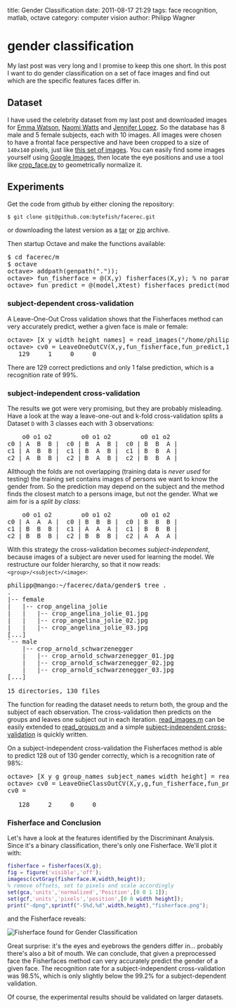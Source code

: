 title: Gender Classification
date: 2011-08-17 21:29
tags: face recognition, matlab, octave
category: computer vision
author: Philipp Wagner

# gender classification #

My last post was very long and I promise to keep this one short. In this post I want to do gender classification on a set of face images and find out which are the specific features faces differ in.

## Dataset ##

I have used the celebrity dataset from my last post and downloaded images for [Emma Watson](http://en.wikipedia.org/wiki/Emma_Watson), [Naomi Watts](http://en.wikipedia.org/wiki/Naomi_Watts) and [Jennifer Lopez](http://en.wikipedia.org/wiki/Jennifer_lopez). So the database has 8 male and 5 female subjects, each with 10 images. All images were chosen to have a frontal face perspective and have been cropped to a size of ``140x140`` pixels, just like [this set of images](/static/images/blog/fisherfaces/clooney_set.png). You can easily find some images yourself using [Google Images](http://images.google.com), then locate the eye positions and use a tool like [crop_face.py](http://www.bytefish.de/blog/aligning_face_images) to geometrically normalize it.

## Experiments ##

Get the code from github by either cloning the repository:

```sh
$ git clone git@github.com:bytefish/facerec.git
```

or downloading the latest version as a [tar](https://github.com/bytefish/facerec/tarball/master) or [zip](https://github.com/bytefish/facerec/zipball/master) archive.

Then startup Octave and make the functions available:

<pre>
$ cd facerec/m
$ octave
octave> addpath(genpath("."));
octave> fun_fisherface = @(X,y) fisherfaces(X,y); % no parameters needed
octave> fun_predict = @(model,Xtest) fisherfaces_predict(model,Xtest,1); % 1-NN
</pre>

### subject-dependent cross-validation ###

A Leave-One-Out Cross validation shows that the Fisherfaces method can very accurately predict, wether a given face is male or female:

<pre>
octave> [X y width height names] = read_images("/home/philipp/facerec/data/gender/");
octave> cv0 = LeaveOneOutCV(X,y,fun_fisherface,fun_predict,1)
   129     1     0     0
</pre>

There are 129 correct predictions and only 1 false prediction, which is a recognition rate of 99%.

### subject-independent cross-validation ###

The results we got were very promising, but they are probably misleading. Have a look at the way a leave-one-out and k-fold cross-validation splits a Dataset ``D`` with 3 classes each with 3 observations:

<pre>
    o0 o1 o2        o0 o1 o2        o0 o1 o2  
c0 | A  B  B |  c0 | B  A  B |  c0 | B  B  A |
c1 | A  B  B |  c1 | B  A  B |  c1 | B  B  A |
c2 | A  B  B |  c2 | B  A  B |  c2 | B  B  A |
</pre>

Allthough the folds are not overlapping (training data is *never used* for testing) the training set contains images of persons we want to know the gender from. So the prediction may depend on the subject and the method finds the closest match to a persons image, but not the gender. What we aim for is a *split by class*:

<pre>
    o0 o1 o2        o0 o1 o2        o0 o1 o2  
c0 | A  A  A |  c0 | B  B  B |  c0 | B  B  B |
c1 | B  B  B |  c1 | A  A  A |  c1 | B  B  B |
c2 | B  B  B |  c2 | B  B  B |  c2 | A  A  A |
</pre>

With this strategy the cross-validation becomes *subject-independent*, because images of a subject are never used for learning the model. We restructure our folder hierarchy, so that it now reads: ``<group>/<subject>/<image>``:

<pre>
philipp@mango:~/facerec/data/gender$ tree .
.
|-- female
|   |-- crop_angelina_jolie
|   |   |-- crop_angelina_jolie_01.jpg
|   |   |-- crop_angelina_jolie_02.jpg
|   |   |-- crop_angelina_jolie_03.jpg
[...]
`-- male
    |-- crop_arnold_schwarzenegger
    |   |-- crop_arnold_schwarzenegger_01.jpg
    |   |-- crop_arnold_schwarzenegger_02.jpg
    |   |-- crop_arnold_schwarzenegger_03.jpg
[...]

15 directories, 130 files
</pre>

The function for reading the dataset needs to return both, the group and the subject of each observation. The cross-validation then predicts on the groups and leaves one subject out in each iteration. [read_images.m](https://github.com/bytefish/facerec/blob/master/m/util/read_images.m) can be easily extended to [read_groups.m](https://github.com/bytefish/facerec/blob/master/m/util/read_groups.m) and a simple [subject-independent cross-validation](https://github.com/bytefish/facerec/blob/master/m/validation/LeaveOneClassOutCV.m) is quickly written.

On a subject-independent cross-validation the Fisherfaces method is able to predict 128 out of 130 gender correctly, which is a recognition rate of 98%:

<pre>
octave> [X y g group_names subject_names width height] = read_groups("/home/philipp/facerec/data/gender/");
octave> cv0 = LeaveOneClassOutCV(X,y,g,fun_fisherface,fun_predict,1)
cv0 =

   128     2     0     0
</pre>

### Fisherface and Conclusion ###

Let's have a look at the features identified by the Discriminant Analysis. Since it's a binary classification, there's only one Fisherface. We'll plot it with:

```matlab
fisherface = fisherfaces(X,g);
fig = figure('visible','off');
imagesc(cvtGray(fisherface.W,width,height));
% remove offsets, set to pixels and scale accordingly
set(gca,'units','normalized','Position',[0 0 1 1]);
set(gcf,'units','pixels','position',[0 0 width height]);
print("-dpng",sprintf("-S%d,%d",width,height),"fisherface.png");
```

and the Fisherface reveals:

![Fisherface found for Gender Classification](/static/images/blog/gender_classification/fisherface.png)

Great surprise: it's the eyes and eyebrows the genders differ in... probably there's also a bit of mouth. We can conclude, that given a preprocessed face the Fisherfaces method can very accurately predict the gender of a given face. The recognition rate for a subject-independent cross-validation was 98.5%, which is only slightly below the 99.2% for a subject-dependent validation. 

Of course, the experimental results should be validated on larger datasets.
